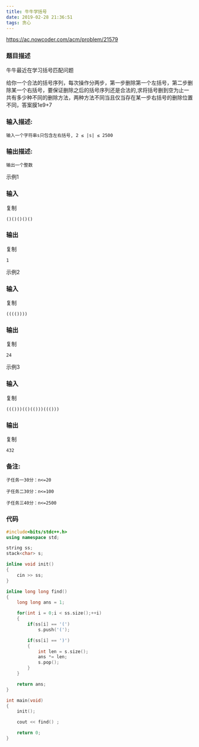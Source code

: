 ```yaml
---
title: 牛牛学括号
date: 2019-02-28 21:36:51
tags: 贪心
---
```


https://ac.nowcoder.com/acm/problem/21579

### 题目描述   

  牛牛最近在学习括号匹配问题 

 给你一个合法的括号序列，每次操作分两步，第一步删除第一个左括号，第二步删除某一个右括号，要保证删除之后的括号序列还是合法的,求将括号删到空为止一共有多少种不同的删除方法，两种方法不同当且仅当存在某一步右括号的删除位置不同，答案膜1e9+7

<!--more-->

### 输入描述:

```
输入一个字符串s只包含左右括号, 2 ≤ |s| ≤ 2500
```

### 输出描述:

```
输出一个整数
```

 示例1 

### 输入

复制

```
()()()()()
```

### 输出

复制

```
1
```

 示例2 

### 输入

复制

```
(((())))
```

### 输出

复制

```
24
```

 示例3 

### 输入

复制

```
((()))(()(()))((()))
```

### 输出

复制

```
432
```

### 备注:

```
子任务一30分：n<=20

子任务二30分：n<=100

子任务三40分：n<=2500
```

### 代码

```cpp
#include<bits/stdc++.h>
using namespace std;

string ss;
stack<char> s;

inline void init()
{
    cin >> ss;
}

inline long long find()
{
    long long ans = 1;

    for(int i = 0;i < ss.size();++i)
    {
        if(ss[i] == '(')
            s.push('(');

        if(ss[i] == ')')
        {
            int len = s.size();
            ans *= len;
            s.pop();
        }
	}

    return ans;
}

int main(void)
{
    init();

    cout << find() ;

    return 0;
}
```



